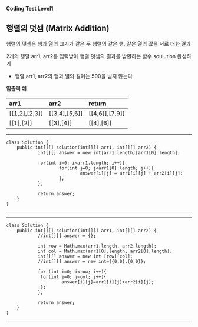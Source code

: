 **Coding Test Level1**

## 행렬의 덧셈 (Matrix Addition)

행렬의 덧셈은 행과 열의 크기가 같은 두 행렬의 같은  행, 같은 열의 값을 서로 더한 결과

2개의 행렬 arr1, arr2를 입력받아 행렬 덧셈의 결과를 받환하는 함수 soulution 완성하기

- 행렬 arr1, arr2의 행과 열의 길이는 500을 넘지 않는다

__입출력 예__

|arr1|arr2|return|
|:--|:--|:--|
|[[1,2],[2,3]]|[[3,4],[5,6]]|[[4,6]],[7,9]]|
|[[1],[2]]|[[3],[4]]|[[4],[6]]|

---

	class Solution {
		public int[][] solution(int[][] arr1, int[][] arr2) {
				int[][] answer = new int[arr1.length][arr1[0].length];

				for(int i=0; i<arr1.length; i++){
						for(int j=0; j<arr1[0].length; j++){
								answer[i][j] = arr1[i][j] + arr2[i][j];
						};
				};

				return answer;
		}
	}

---

***

	class Solution {
		public int[][] solution(int[][] arr1, int[][] arr2) {
				//int[][] answer = {};

				int row = Math.max(arr1.length, arr2.length);
				int col = Math.max(arr1[0].length, arr2[0].length);
				int[][] answer = new int [row][col];
				//int[][] answer = new int={{0,0},{0,0}};

				for (int i=0; i<row; i++){
				 for(int j=0; j<col; j++){
						 answer[i][j]=arr1[i][j]+arr2[i][j];
				 };
				};

				return answer;
		}
	}

***
